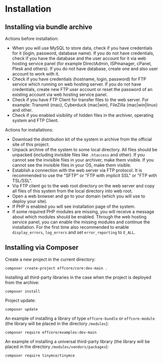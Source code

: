 

Installation
=====================================================================


Installing via bundle archive
---------------------------------------------------------------------

Actions before installation:
- When you will use MySQL to store data, check if you have
  credentials for it (login, password, database name).
  If you do not have credentials, check if you have the database and
  the user account for it via web hosting service panel (for example
  DirectAdmin, ISPmanager, cPanel, Plesk and others).
  If you do not have database, create one
  and also user account to work with it.
- Check if you have credentials (hostname, login, password)
  for FTP service which running on web hosting server.
  If you do not have credentials, create new FTP user account
  or reset the password of an existing account via web hosting service panel.
- Check if you have FTP Client for transfer files
  to the web server. For example: Transmit (mac), Cyberduck (mac|win),
  FileZilla (mac|win|linux) and other.
- Check if you enabled visibility of hidden files in the archiver,
  operating system and FTP Client.

Actions for installations:
- Download the distribution kit of the system in archive from the
  official site of this project.
- Unpack archive of the system to some local directory.
  All files should be unpacked (including invisible files like `.htaccess` and other).
  If you cannot see the invisible files in your archiver, make them visible.
  If you cannot see the invisible files in your OS, make them visible.
- Establish a connection with the web server via FTP protocol.
  It is recommended to use the "SFTP" or "FTP with implicit SSL" or
  "FTP with TSL/SSL".
- Via FTP client go to the web root directory on the web server
  and copy all files of this system from the local directory
  into web root.
- Open a web browser and go to your domain (which you
  will use to deploy your site).
- If PHP is enabled you will see installation page of the system.
- If some required PHP modules are missing, you will receive
  a message about which modules should be enabled.
  Through the web hosting service panel, you can enable the missing
  modules and continue the installation.
  For the first time also recommended to enable `display_errors`,
  `log_errors` and set `error_reporting` to `E_ALL`.


Installing via Composer
---------------------------------------------------------------------

Create a new project in the current directory:

    composer create-project effcore/core:dev-main .

Installing all third-party libraries in the case when the project
is deployed from the archive:

    composer install

Project update:

    composer update

An example of installing a library of type `effcore-bundle` or `effcore-module` (the library
will be placed in the directory `/modules`):

    composer require effcore/examples:dev-main

An example of installing a universal third-party library (the library
will be placed in the directory `/modules/vendors/packages`):

    composer require tinymce/tinymce

